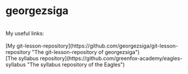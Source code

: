 # georgezsiga <br>
<br>
My useful links:<br>
<br>
[My git-lesson-repository](https://github.com/georgezsiga/git-lesson-repository "The git-lesson-repository of georgezsiga")<br>
[The syllabus repository](https://github.com/greenfox-academy/eagles-syllabus "The syllabus repository of the Eagles")


